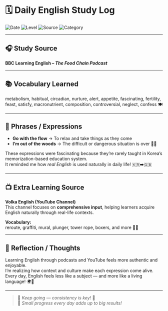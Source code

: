 # 🗓️ Daily English Study Log

![Date](https://img.shields.io/badge/Date-2025--10--30-blue?style=flat-square)
![Level](https://img.shields.io/badge/Level-Intermediate-green?style=flat-square)
![Source](https://img.shields.io/badge/Source-BBC%20%26%20YouTube-orange?style=flat-square)
![Category](https://img.shields.io/badge/Category-English%20Listening%20%26%20Vocabulary-purple?style=flat-square)

---

## 🎧 Study Source  
**BBC Learning English – *The Food Chain Podcast***  

---

## 📚 Vocabulary Learned  
metabolism, habitual, circadian, nurture, alert, appetite, fascinating, fertility, feast, satisfy, macronutrient, composition, controversial, neglect, confess 🍽️  

---

## 💬 Phrases / Expressions  
- **Go with the flow** → To relax and take things as they come  
- **I’m out of the woods** → The difficult or dangerous situation is over 🌲✅  

These expressions were fascinating because they’re rarely taught in Korea’s memorization-based education system.  
It reminded me how *real English* is used naturally in daily life! 🇰🇷➡️🇬🇧  

---

## 📺 Extra Learning Source  
**Volka English (YouTube Channel)**  
This channel focuses on **comprehensive input**, helping learners acquire English naturally through real-life contexts.  

**Vocabulary:**  
reroute, graffiti, mural, plunger, tower rope, boxers, and more 🧠✨  

---

## 💭 Reflection / Thoughts  
Learning English through podcasts and YouTube feels more authentic and enjoyable.  
I’m realizing how context and culture make each expression come alive.  
Every day, English feels less like a subject — and more like a living language! 🌍💬  

---

> 🧠 *Keep going — consistency is key!* 💪  
> 🌱 *Small progress every day adds up to big results!*
